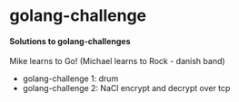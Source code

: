 # golang-challenge
#### Solutions to golang-challenges
Mike learns to Go! (Michael learns to Rock - danish band)
* golang-challenge 1: drum
* golang-challenge 2: NaCl encrypt and decrypt over tcp
